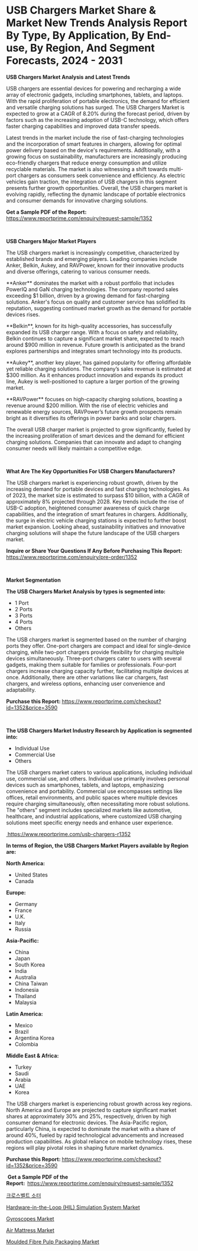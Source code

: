 <p><h1>USB Chargers Market Share & Market New Trends Analysis Report By Type, By Application, By End-use, By Region, And Segment Forecasts, 2024 - 2031</h1></p><p><strong>USB Chargers Market Analysis and Latest Trends</strong></p>
<p><p>USB chargers are essential devices for powering and recharging a wide array of electronic gadgets, including smartphones, tablets, and laptops. With the rapid proliferation of portable electronics, the demand for efficient and versatile charging solutions has surged. The USB Chargers Market is expected to grow at a CAGR of 8.20% during the forecast period, driven by factors such as the increasing adoption of USB-C technology, which offers faster charging capabilities and improved data transfer speeds.</p><p>Latest trends in the market include the rise of fast-charging technologies and the incorporation of smart features in chargers, allowing for optimal power delivery based on the device's requirements. Additionally, with a growing focus on sustainability, manufacturers are increasingly producing eco-friendly chargers that reduce energy consumption and utilize recyclable materials. The market is also witnessing a shift towards multi-port chargers as consumers seek convenience and efficiency. As electric vehicles gain traction, the integration of USB chargers in this segment presents further growth opportunities. Overall, the USB chargers market is evolving rapidly, reflecting the dynamic landscape of portable electronics and consumer demands for innovative charging solutions.</p></p>
<p><strong>Get a Sample PDF of the Report:&nbsp;</strong> <a href="https://www.reportprime.com/enquiry/request-sample/1352">https://www.reportprime.com/enquiry/request-sample/1352</a></p>
<p>&nbsp;</p>
<p><strong>USB Chargers Major Market Players</strong></p>
<p><p>The USB chargers market is increasingly competitive, characterized by established brands and emerging players. Leading companies include Anker, Belkin, Aukey, and RAVPower, known for their innovative products and diverse offerings, catering to various consumer needs.</p><p>**Anker** dominates the market with a robust portfolio that includes PowerIQ and GaN charging technologies. The company reported sales exceeding $1 billion, driven by a growing demand for fast-charging solutions. Anker's focus on quality and customer service has solidified its reputation, suggesting continued market growth as the demand for portable devices rises.</p><p>**Belkin**, known for its high-quality accessories, has successfully expanded its USB charger range. With a focus on safety and reliability, Belkin continues to capture a significant market share, expected to reach around $900 million in revenue. Future growth is anticipated as the brand explores partnerships and integrates smart technology into its products.</p><p>**Aukey**, another key player, has gained popularity for offering affordable yet reliable charging solutions. The company’s sales revenue is estimated at $300 million. As it enhances product innovation and expands its product line, Aukey is well-positioned to capture a larger portion of the growing market.</p><p>**RAVPower** focuses on high-capacity charging solutions, boasting a revenue around $200 million. With the rise of electric vehicles and renewable energy sources, RAVPower’s future growth prospects remain bright as it diversifies its offerings in power banks and solar chargers.</p><p>The overall USB charger market is projected to grow significantly, fueled by the increasing proliferation of smart devices and the demand for efficient charging solutions. Companies that can innovate and adapt to changing consumer needs will likely maintain a competitive edge.</p></p>
<p>&nbsp;</p>
<p><strong>What Are The Key Opportunities For USB Chargers Manufacturers?</strong></p>
<p><p>The USB chargers market is experiencing robust growth, driven by the increasing demand for portable devices and fast charging technologies. As of 2023, the market size is estimated to surpass $10 billion, with a CAGR of approximately 8% projected through 2028. Key trends include the rise of USB-C adoption, heightened consumer awareness of quick charge capabilities, and the integration of smart features in chargers. Additionally, the surge in electric vehicle charging stations is expected to further boost market expansion. Looking ahead, sustainability initiatives and innovative charging solutions will shape the future landscape of the USB chargers market.</p></p>
<p><strong>Inquire or Share Your Questions If Any Before Purchasing This Report:</strong> <a href="https://www.reportprime.com/enquiry/pre-order/1352">https://www.reportprime.com/enquiry/pre-order/1352</a></p>
<p>&nbsp;</p>
<p><strong>Market Segmentation</strong></p>
<p><strong>The USB Chargers Market Analysis by types is segmented into:</strong></p>
<p><ul><li>1 Port</li><li>2 Ports</li><li>3 Ports</li><li>4 Ports</li><li>Others</li></ul></p>
<p><p>The USB chargers market is segmented based on the number of charging ports they offer. One-port chargers are compact and ideal for single-device charging, while two-port chargers provide flexibility for charging multiple devices simultaneously. Three-port chargers cater to users with several gadgets, making them suitable for families or professionals. Four-port chargers increase charging capacity further, facilitating multiple devices at once. Additionally, there are other variations like car chargers, fast chargers, and wireless options, enhancing user convenience and adaptability.</p></p>
<p><strong>Purchase this Report:&nbsp;</strong><a href="https://www.reportprime.com/checkout?id=1352&price=3590">https://www.reportprime.com/checkout?id=1352&price=3590</a></p>
<p>&nbsp;</p>
<p><strong>The USB Chargers Market Industry Research by Application is segmented into:</strong></p>
<p><ul><li>Individual Use</li><li>Commercial Use</li><li>Others</li></ul></p>
<p><p>The USB chargers market caters to various applications, including individual use, commercial use, and others. Individual use primarily involves personal devices such as smartphones, tablets, and laptops, emphasizing convenience and portability. Commercial use encompasses settings like offices, retail environments, and public spaces where multiple devices require charging simultaneously, often necessitating more robust solutions. The "others" segment includes specialized markets like automotive, healthcare, and industrial applications, where customized USB charging solutions meet specific energy needs and enhance user experience.</p></p>
<p><a href="https://www.reportprime.com/usb-chargers-r1352">&nbsp;https://www.reportprime.com/usb-chargers-r1352</a></p>
<p><strong>In terms of Region, the USB Chargers Market Players available by Region are:</strong></p>
<p>
    <p> <strong> North America: </strong>
        <ul>
            <li>United States</li>
            <li>Canada</li>
        </ul>
        </p> 
    <p> <strong> Europe: </strong>
        <ul>
            <li>Germany</li>
            <li>France</li>
            <li>U.K.</li>
            <li>Italy</li>
            <li>Russia</li>
        </ul>
        </p> 
    <p> <strong> Asia-Pacific: </strong>
        <ul>
            <li>China</li>
            <li>Japan</li>
            <li>South Korea</li>
            <li>India</li>
            <li>Australia</li>
            <li>China Taiwan</li>
            <li>Indonesia</li>
            <li>Thailand</li>
            <li>Malaysia</li>
        </ul>
        </p> 
    <p> <strong> Latin America: </strong>
        <ul>
            <li>Mexico</li>
            <li>Brazil</li>
            <li>Argentina Korea</li>
            <li>Colombia</li>
        </ul>
        </p> 
    <p> <strong> Middle East & Africa: </strong>
        <ul>
            <li>Turkey</li>
            <li>Saudi</li>
            <li>Arabia</li>
            <li>UAE</li>
            <li>Korea</li>
        </ul>
    </p>
    </p>
<p><p>The USB chargers market is experiencing robust growth across key regions. North America and Europe are projected to capture significant market shares at approximately 30% and 25%, respectively, driven by high consumer demand for electronic devices. The Asia-Pacific region, particularly China, is expected to dominate the market with a share of around 40%, fueled by rapid technological advancements and increased production capabilities. As global reliance on mobile technology rises, these regions will play pivotal roles in shaping future market dynamics.</p></p>
<p><strong>Purchase this Report: </strong><a href="https://www.reportprime.com/checkout?id=1352&price=3590">https://www.reportprime.com/checkout?id=1352&price=3590</a></p>
<p>&nbsp;<strong>Get a Sample PDF of the Report:&nbsp;&nbsp;</strong><a href="https://www.reportprime.com/enquiry/request-sample/1352">https://www.reportprime.com/enquiry/request-sample/1352</a></p>
<p><strong></strong></p>
<p><p><a href="https://medium.com/@ransomjohns73/%ED%81%AC%EB%A1%9C%EC%8A%A4%EB%B2%A8%ED%8A%B8-%EB%B6%84%EB%A5%98%EA%B8%B0-%EC%82%B0%EC%97%85-%EC%9D%B8%EC%82%AC%EC%9D%B4%ED%8A%B8-%EB%B3%B4%EA%B3%A0%EC%84%9C-%ED%81%AC%EB%A1%9C%EC%8A%A4%EB%B2%A8%ED%8A%B8-%EB%B6%84%EB%A5%98%EA%B8%B0-%EC%8B%9C%EC%9E%A5-%EB%8F%99%ED%96%A5-%EC%9D%91%EC%9A%A9-%EB%B6%84%EC%95%BC-%EB%B0%8F-%EA%B2%BD%EC%9F%81-%ED%99%98%EA%B2%BD-%EB%B6%84%EC%84%9D-2024-2031-cbeb229b05c7">크로스벨트 소터</a></p><p><a href="https://issuu.com/reportprime-2/docs/hardware-in-the-loop-hil-simulation_7e8b43f3a1c8ac">Hardware-in-the-Loop (HIL) Simulation System Market</a></p><p><a href="https://medium.com/@nettieboyle28/gyroscopes-market-share-market-analysis-growth-trends-forecasts-for-period-from-2024-2031-0790ea691aa3">Gyroscopes Market</a></p><p><a href="https://www.linkedin.com/pulse/global-air-mattress-market-size-share-analysis-product-type-application-jmygf?trackingId=uF8nJGrRRqWzRUD3Lc5Rcw%3D%3D">Air Mattress Market</a></p><p><a href="https://www.linkedin.com/pulse/moulded-fibre-pulp-packaging-market-research-report-includes-ed8sf?trackingId=Id%2BBT%2F2KSxK6xDNxKn6hvA%3D%3D">Moulded Fibre Pulp Packaging Market</a></p></p>